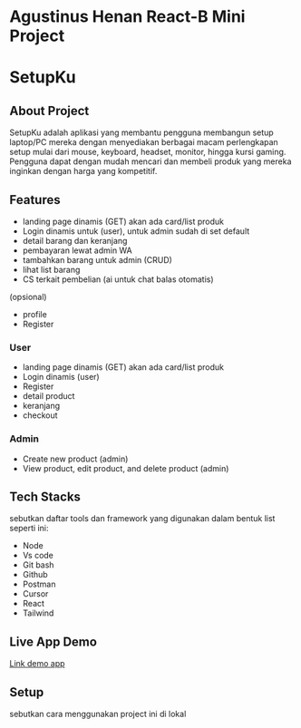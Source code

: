 # Agustinus Henan React-B Mini Project
# SetupKu

## About Project
SetupKu adalah aplikasi yang membantu pengguna membangun setup laptop/PC mereka dengan menyediakan berbagai macam perlengkapan setup mulai dari mouse, keyboard, headset, monitor, hingga kursi gaming. Pengguna dapat dengan mudah mencari dan membeli produk yang mereka inginkan dengan harga yang kompetitif.

## Features
- landing page dinamis (GET) akan ada card/list produk 
- Login dinamis untuk (user), untuk admin sudah di set default
- detail barang dan keranjang
- pembayaran lewat admin WA 
- tambahkan barang untuk admin (CRUD) 
- lihat list barang
- CS terkait pembelian (ai untuk chat balas otomatis)

(opsional)
- profile
- Register

### User
- landing page dinamis (GET) akan ada card/list produk 
- Login dinamis (user)
- Register
- detail product 
- keranjang
- checkout

### Admin
- Create new product (admin)
- View product, edit product, and delete product (admin)

## Tech Stacks
sebutkan daftar tools dan framework yang digunakan dalam bentuk list seperti ini:
- Node
- Vs code
- Git bash
- Github
- Postman
- Cursor
- React
- Tailwind

## Live App Demo
[Link demo app](https://agustinus-henan-react-b-mini-project.vercel.app/)

## Setup 
sebutkan cara menggunakan project ini di lokal